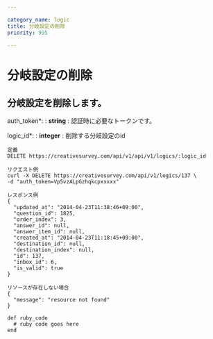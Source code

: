 ```yaml
---

category_name: logic
title: 分岐設定の削除
priority: 995

---
```


# 分岐設定の削除

## 分岐設定を削除します。

auth_token*:
: __string__
: 認証時に必要なトークンです。

logic_id*:
: __integer__
: 削除する分岐設定のid

~~~
定義
DELETE https://creativesurvey.com/api/v1/api/v1/logics/:logic_id

リクエスト例
curl -X DELETE https://creativesurvey.com/api/v1/logics/137 \
-d "auth_token=Vp5vzALpGzhqkcpxxxxx"

レスポンス例
{
  "updated_at": "2014-04-23T11:38:46+09:00",
  "question_id": 1825,
  "order_index": 3,
  "answer_id": null,
  "answer_item_id": null,
  "created_at": "2014-04-23T11:18:45+09:00",
  "destination_id": null,
  "destination_index": null,
  "id": 137,
  "inbox_id": 6,
  "is_valid": true
}

リソースが存在しない場合
{
  "message": "resource not found"
}
~~~

~~~
def ruby_code
  # ruby code goes here
end
~~~

